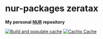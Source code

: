 # nur-packages zeratax

**My personal [NUR](https://github.com/nix-community/NUR) repository**

[![Build and populate cache](https://github.com/ZerataX/nur-packages/workflows/Build%20and%20populate%20cache/badge.svg)](https://github.com/ZerataX/nur-packages/actions?query=workflow%3A%22Build+and+populate+cache%22)
[![Cachix Cache](https://img.shields.io/badge/cachix-zeratax-blue.svg)](https://zeratax.cachix.org)
